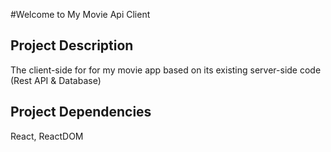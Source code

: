 #Welcome to My Movie Api Client

## Project Description
The client-side for for my movie app based on its existing server-side code (Rest API & Database)

## Project Dependencies
React, ReactDOM


